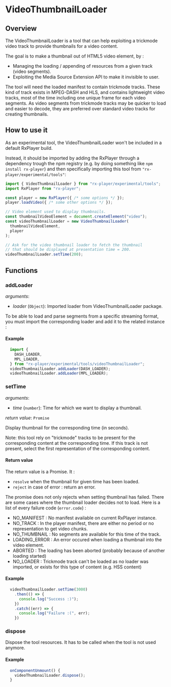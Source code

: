 # VideoThumbnailLoader #########################################################


## Overview ####################################################################

The VideoThumbnailLoader is a tool that can help exploiting a trickmode video
track to provide thumbnails for a video content.

The goal is to make a thumbnail out of HTML5 video element, by :
- Managing the loading / appending of resources from a given track
(video segments).
- Exploiting the Media Source Extension API to make it invisible to user.

The tool will need the loaded manifest to contain trickmode tracks. These kind
of track exists in MPEG-DASH and HLS, and contains lightweight video tracks,
most of the time including one unique frame for each video segments. As video
segments from trickmode tracks may be quicker to load and easier to decode, they
are preferred over standard video tracks for creating thumbnails.

## How to use it ###############################################################


As an experimental tool, the VideoThumbnailLoader won't be included in a
default RxPlayer build.

Instead, it should be imported by adding the RxPlayer through a dependency
trough the npm registry (e.g. by doing something like ``npm install
rx-player``) and then specifically importing this tool from
``"rx-player/experimental/tools"``:

```js
import { VideoThumbnailLoader } from "rx-player/experimental/tools";
import RxPlayer from "rx-player";

const player = new RxPlayer({ /* some options */ });
player.loadVideo({ /* some other options */ });

// Video element used to display thumbnails.
const thumbnailVideoElement = document.createElement("video");
const videoThumbnailLoader = new VideoThumbnailLoader(
  thumbnailVideoElement,
  player
);

// Ask for the video thumbnail loader to fetch the thumbnail
// that should be displayed at presentation time = 200.
videoThumbnailLoader.setTime(200);
```

## Functions ###################################################################

### addLoader ##################################################################

_arguments_:
  - _loader_ (``Object``): Imported loader from VideoThumbnailLoader package.

To be able to load and parse segments from a specific streaming format, you must
import the corresponding loader and add it to the related instance :

#### Example

```js
  import {
    DASH_LOADER,
    MPL_LOADER,
  } from "rx-player/experimental/tools/videoThumbnailLoader";
  videoThumbnailLoader.addLoader(DASH_LOADER);
  videoThumbnailLoader.addLoader(MPL_LOADER);
```

### setTime ####################################################################

_arguments_:

  - _time_ (``number``): Time for which we want to display a thumbnail.

_return value_: ``Promise``

Display thumbnail for the corresponding time (in seconds).

Note: this tool rely on "trickmode" tracks to be present for the corresponding
content at the corresponding time. If this track is not present, select the
first representation of the corresponding content.

#### Return value

The return value is a Promise.
It :
- ``resolve`` when the thumbnail for given time has been loaded.
- ``reject`` in case of error : return an error.

The promise does not only rejects when setting thumbnail has failed. There are
some cases where the thumbnail loader decides not to load. Here is a list of
every failure code (``error.code``) :
- NO_MANIFEST : No manifest available on current RxPlayer instance.
- NO_TRACK : In the player manifest, there are either no period or no
             representation to get video chunks.
- NO_THUMBNAIL : No segments are available for this time of the track.
- LOADING_ERROR : An error occured when loading a thumbnail into the video
                  element.
- ABORTED : The loading has been aborted (probably because of another loading
            started)
- NO_LOADER : Trickmode track can't be loaded as no loader was imported, or
              exists for this type of content (e.g. HSS content)

#### Example

```js
  videoThumbnailLoader.setTime(3000)
    .then(() => {
      console.log("Success :)");
    })
    .catch((err) => {
      console.log("Failure :(", err);
    })
```

### dispose ###################################################################

Dispose the tool resources. It has to be called when the tool is not used
anymore.

#### Example

```js
  onComponentUnmount() {
    videoThumbnailLoader.dispose();
  }
```

